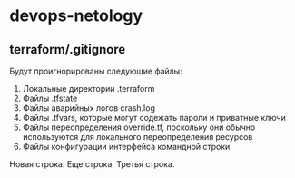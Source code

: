 # devops-netology

## terraform/.gitignore

Будут проигнорированы следующие файлы:

1. Локальные директории .terraform
1. Файлы .tfstate
1. Файлы аварийных логов crash.log
1. Файлы .tfvars, которые могут содежать пароли и приватные ключи
1. Файлы переопределения override.tf, поскольку они обычно используются для локального переопределения ресурсов
1. Файлы конфигурации интерфейса командной строки

Новая строка.
Еще строка.
Третья строка.

